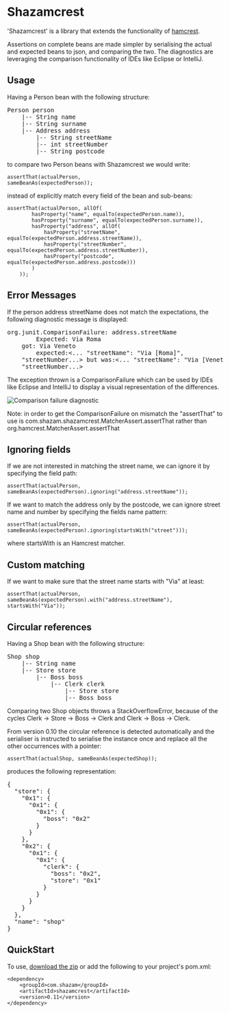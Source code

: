 Shazamcrest
===========

'Shazamcrest' is a library that extends the functionality of [hamcrest](http://hamcrest.org/).

Assertions on complete beans are made simpler by serialising the actual and expected beans to json, and comparing
  the two. The diagnostics are leveraging the comparison functionality of IDEs like Eclipse or IntelliJ.


Usage
-----

Having a Person bean with the following structure:

<pre>Person person
    |-- String name
    |-- String surname
    |-- Address address
        |-- String streetName
        |-- int streetNumber
        |-- String postcode</pre>

to compare two Person beans with Shazamcrest we would write:

<code>assertThat(actualPerson, sameBeanAs(expectedPerson));</code>

instead of explicitly match every field of the bean and sub-beans:

<pre><code>assertThat(actualPerson, allOf(
        hasProperty("name", equalTo(expectedPerson.name)),
        hasProperty("surname", equalTo(expectedPerson.surname)),
        hasProperty("address", allOf(
            hasProperty("streetName", equalTo(expectedPerson.address.streetName)),
            hasProperty("streetNumber", equalTo(expectedPerson.address.streetNumber)),
            hasProperty("postcode", equalTo(expectedPerson.address.postcode)))
        )
    ));</code></pre>


Error Messages
-----

If the person address streetName does not match the expectations, the following diagnostic message is displayed:

<pre>org.junit.ComparisonFailure: address.streetName
        Expected: Via Roma
    got: Via Veneto
        expected:&lt;... "streetName": "Via [Roma]",
    "streetNumber...&gt; but was:&lt;... "streetName": "Via [Veneto]",
    "streetNumber...&gt;</pre>

The exception thrown is a ComparisonFailure which can be used by IDEs like Eclipse and IntelliJ to display a visual representation of the differences.

![Comparison failure diagnostic](http://tech.shazam.com/wp-content/uploads/2013/08/Screenshot.png)

Note: in order to get the ComparisonFailure on mismatch the "assertThat" to use is com.shazam.shazamcrest.MatcherAssert.assertThat 
rather than org.hamcrest.MatcherAssert.assertThat


Ignoring fields
-----

If we are not interested in matching the street name, we can ignore it by specifying the field path:

<code>assertThat(actualPerson, sameBeanAs(expectedPerson).ignoring("address.streetName"));</code>

If we want to match the address only by the postcode, we can ignore street name and number by specifying the fields name pattern:

<code>assertThat(actualPerson, sameBeanAs(expectedPerson).ignoring(startsWith("street")));</code>

where startsWith is an Hamcrest matcher.


Custom matching
-----

If we want to make sure that the street name starts with "Via" at least:

<code>assertThat(actualPerson, sameBeanAs(expectedPerson).with("address.streetName"), startsWith("Via"));</code>


Circular references
-----

Having a Shop bean with the following structure:

<pre>Shop shop
	|-- String name
    |-- Store store
        |-- Boss boss
            |-- Clerk clerk
                |-- Store store
                |-- Boss boss</pre>
        
Comparing two Shop objects throws a StackOverflowError, because of the cycles Clerk -> Store -> Boss -> Clerk and Clerk -> Boss -> Clerk.

From version 0.10 the circular reference is detected automatically and the serialiser is instructed to serialise the instance once and replace all the other occurrences with a pointer:

<code>assertThat(actualShop, sameBeanAs(expectedShop));</code>

produces the following representation:

<pre>{
  "store": {
    "0x1": {
      "0x1": {
        "0x1": {
          "boss": "0x2"
        }
      }
    },
    "0x2": {
      "0x1": {
        "0x1": {
          "clerk": {
            "boss": "0x2",
            "store": "0x1"
          }
        }
      }
    }
  },
  "name": "shop"
}</pre>


QuickStart
-----

To use, [download the zip](https://github.com/shazam/shazamcrest/archive/master.zip) or add the following to your project's pom.xml:
 
    <dependency>
        <groupId>com.shazam</groupId>
        <artifactId>shazamcrest</artifactId>
        <version>0.11</version>
    </dependency>
